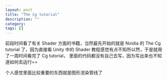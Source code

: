 ```yaml
---
layout: post
title: "The Cg tutorial"
description: ""
category: 
tags: []
---
```


前段时间看了有关 Shader 方面的书籍，当然最先开始的就是 Nvidia 的 The Cg tutorial 了，因为直接看 Unity 中的 Shader 教程感觉有点不知所以然，于是就用了一周时间看完了 Cg tutorial， 里面的代码都没有自己去写，因为写出来也不知道如何去运行==

个人感觉里面比较重要的东西就是图形渲染管线了
